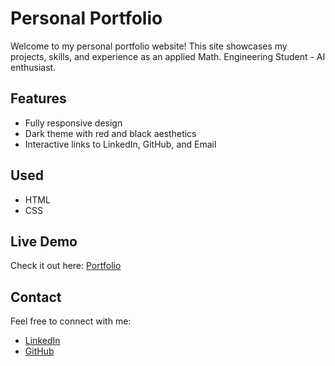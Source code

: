 # Personal Portfolio
Welcome to my personal portfolio website! This site showcases my projects, skills, and experience as an applied Math. Engineering Student - AI enthusiast.
## Features
- Fully responsive design
- Dark theme with red and black aesthetics
- Interactive links to LinkedIn, GitHub, and Email
## Used
- HTML
- CSS
## Live Demo
Check it out here: [Portfolio](https://taha2053.github.io/ATK-LOG.github.io/)
## Contact
Feel free to connect with me:
- [LinkedIn](https://www.linkedin.com/in/al-mouthana-taha-khalfallah-841237261/)
- [GitHub](https://github.com/Taha2053)
